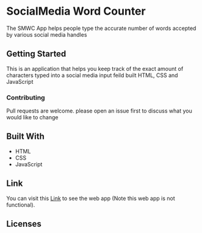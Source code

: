 # SocialMedia Word Counter

The SMWC App helps people type the accurate number of words accepted by various social media handles

## Getting Started

This is an application that helps you keep track of the exact amount of characters typed into a social media input feild 
built HTML, CSS and JavaScript
 

### Contributing
Pull requests are welcome. please open an issue first to discuss what you would like to change



## Built With

* HTML
* CSS
* JavaScript


## Link

You can visit this [Link](https://full-stack-developer-academy.github.io/social-media-counter/) to see the web app (Note this web app is not functional).



## Licenses




